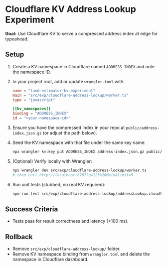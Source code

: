 # Cloudflare KV Address Lookup Experiment

**Goal:**
Use Cloudflare KV to serve a compressed address index at edge for typeahead.

## Setup

1. Create a KV namespace in Cloudflare named `ADDRESS_INDEX` and note the namespace ID.
2. In your project root, add or update `wrangler.toml` with:

   ```toml
   name = "land-estimator-kv-experiment"
   main = "src/exp/cloudflare-address-lookup/worker.ts"
   type = "javascript"

   [[kv_namespaces]]
   binding = "ADDRESS_INDEX"
   id = "<your-namespace-id>"
   ```

3. Ensure you have the compressed index in your repo at `public/address-index.json.gz` (or adjust the path below).
4. Seed the KV namespace with that file under the same key name:
   ```bash
   npx wrangler kv:key put ADDRESS_INDEX address-index.json.gz public/address-index.json.gz
   ```
5. (Optional) Verify locally with Wrangler:
   ```bash
   npx wrangler dev src/exp/cloudflare-address-lookup/worker.ts
   # then curl http://localhost:8787?q=123%20Main&limit=5
   ```
6. Run unit tests (stubbed, no real KV required):
   ```bash
   npm run test src/exp/cloudflare-address-lookup/addressLookup.cloudflare.test.ts
   ```

## Success Criteria

- Tests pass for result correctness and latency (<100 ms).

## Rollback

- Remove `src/exp/cloudflare-address-lookup/` folder.
- Remove KV namespace binding from `wrangler.toml` and delete the namespace in Cloudflare dashboard.
